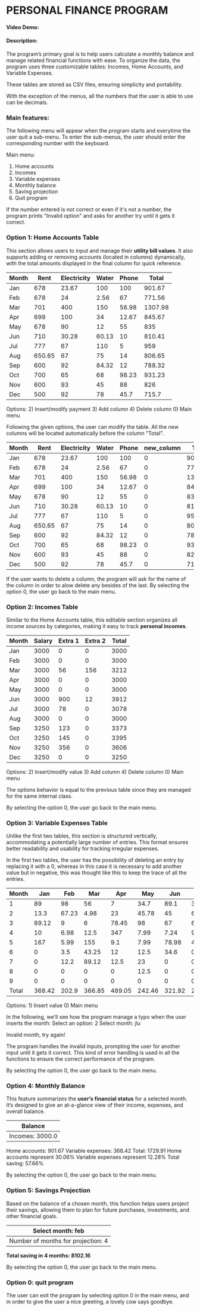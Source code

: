 # PERSONAL FINANCE PROGRAM

#### Video Demo:  <URL HERE>

#### Description:

The program’s primary goal is to help users calculate a monthly balance and manage related financial functions with ease.
To organize the data, the program uses three customizable tables: Incomes, Home Accounts, and Variable Expenses.

These tables are stored as CSV files, ensuring simplicity and portability.

With the exception of the menus, all the numbers that the user is able to use can be decimals.

### Main features:

The following menu will appear when the program starts and everytime the user quit a sub-menu.
To enter the sub-menus, the user should enter the corresponding number with the keyboard.

 Main menu:

1) Home accounts
2) Incomes
3) Variable expenses
4) Monthly balance
5) Saving projection
0) Quit program

If the number entered is not correct or even if it's not a number, the program prints "Invalid option" and asks for another try until it gets it correct.

### Option 1: Home Accounts Table

This section allows users to input and manage their **utility bill values**.
It also supports adding or removing accounts (located in columns) dynamically, with the total amounts displayed in the final column for quick reference.

| Month   |   Rent |   Electricity |   Water |   Phone |   Total |
|---------|--------|---------------|---------|---------|---------|
| Jan     | 678    |         23.67 |  100    |  100    |  901.67 |
| Feb     | 678    |         24    |    2.56 |   67    |  771.56 |
| Mar     | 701    |        400    |  150    |   56.98 | 1307.98 |
| Apr     | 699    |        100    |   34    |   12.67 |  845.67 |
| May     | 678    |         90    |   12    |   55    |  835    |
| Jun     | 710    |         30.28 |   60.13 |   10    |  810.41 |
| Jul     | 777    |         67    |  110    |    5    |  959    |
| Aug     | 650.65 |         67    |   75    |   14    |  806.65 |
| Sep     | 600    |         92    |   84.32 |   12    |  788.32 |
| Oct     | 700    |         65    |   68    |   98.23 |  931.23 |
| Nov     | 600    |         93    |   45    |   88    |  826    |
| Dec     | 500    |         92    |   78    |   45.7  |  715.7  |

Options: 2) Insert/modify payment 3) Add column 4) Delete column 0) Main menu

Following the given options, the user can modify the table.
All the new columns will be located automatically before the column "Total".

| Month   |   Rent |   Electricity |   Water |   Phone |   new_column |   Total |
|---------|--------|---------------|---------|---------|--------------|---------|
| Jan     | 678    |         23.67 |  100    |  100    |            0 |  901.67 |
| Feb     | 678    |         24    |    2.56 |   67    |            0 |  771.56 |
| Mar     | 701    |        400    |  150    |   56.98 |            0 | 1307.98 |
| Apr     | 699    |        100    |   34    |   12.67 |            0 |  845.67 |
| May     | 678    |         90    |   12    |   55    |            0 |  835    |
| Jun     | 710    |         30.28 |   60.13 |   10    |            0 |  810.41 |
| Jul     | 777    |         67    |  110    |    5    |            0 |  959    |
| Aug     | 650.65 |         67    |   75    |   14    |            0 |  806.65 |
| Sep     | 600    |         92    |   84.32 |   12    |            0 |  788.32 |
| Oct     | 700    |         65    |   68    |   98.23 |            0 |  931.23 |
| Nov     | 600    |         93    |   45    |   88    |            0 |  826    |
| Dec     | 500    |         92    |   78    |   45.7  |            0 |  715.7  |

If the user wants to delete a column, the program will ask for the name of the column in order to alow delete any besides of the last.
By selecting the option 0, the user go back to the main menu.

### Option 2: Incomes Table

Similar to the Home Accounts table, this editable section organizes all income sources by categories, making it easy to track **personal incomes**.

| Month   |   Salary |   Extra 1 |   Extra 2 |   Total |
|---------|----------|-----------|-----------|---------|
| Jan     |     3000 |         0 |         0 |    3000 |
| Feb     |     3000 |         0 |         0 |    3000 |
| Mar     |     3000 |        56 |       156 |    3212 |
| Apr     |     3000 |         0 |         0 |    3000 |
| May     |     3000 |         0 |         0 |    3000 |
| Jun     |     3000 |       900 |        12 |    3912 |
| Jul     |     3000 |        78 |         0 |    3078 |
| Aug     |     3000 |         0 |         0 |    3000 |
| Sep     |     3250 |       123 |         0 |    3373 |
| Oct     |     3250 |       145 |         0 |    3395 |
| Nov     |     3250 |       356 |         0 |    3606 |
| Dec     |     3250 |         0 |         0 |    3250 |

Options: 2) Insert/modify value 3) Add column 4) Delete column 0) Main menu

The options behavior is equal to the previous table since they are managed for the same internal class.

By selecting the option 0, the user go back to the main menu.

### Option 3: Variable Expenses Table

Unlike the first two tables, this section is structured vertically, accommodating a potentially large number of entries.
This format ensures better readability and usability for tracking irregular expenses.

In the first two tables, the user has the possibility of deleting an entry by replacing it with a 0, whereas in this case it is necessary to add another value but in negative, this was thought like this to keep the trace of all the entries.

| Month   |    Jan |    Feb |    Mar |    Apr |    May |    Jun |    Jul |   Aug |   Sep |   Oct |   Nov |   Dec |
|---------|--------|--------|--------|--------|--------|--------|--------|-------|-------|-------|-------|-------|
| 1       |  89    |  98    |  56    |   7    |  34.7  |  89.1  |  34    |    92 |   6.8 |  37.4 |     5 |    90 |
| 2       |  13.3  |  67.23 |   4.98 |  23    |  45.78 |  45    |  67.23 |     0 |   0   |   0   |    -5 |     0 |
| 3       |  89.12 |   9    |   6    |  78.45 |  98    |  67    |   6.7  |     0 |   0   |   0   |     0 |     0 |
| 4       |  10    |   6.98 |  12.5  | 347    |   7.99 |   7.24 |  98.25 |     0 |   0   |   0   |     0 |     0 |
| 5       | 167    |   5.99 | 155    |   9.1  |   7.99 |  78.98 |  45    |     0 |   0   |   0   |     0 |     0 |
| 6       |   0    |   3.5  |  43.25 |  12    |  12.5  |  34.6  |   0    |     0 |   0   |   0   |     0 |     0 |
| 7       |   0    |  12.2  |  89.12 |  12.5  |  23    |   0    |   0    |     0 |   0   |   0   |     0 |     0 |
| 8       |   0    |   0    |   0    |   0    |  12.5  |   0    |   0    |     0 |   0   |   0   |     0 |     0 |
| 9       |   0    |   0    |   0    |   0    |   0    |   0    |   0    |     0 |   0   |   0   |     0 |     0 |
| Total   | 368.42 | 202.9  | 366.85 | 489.05 | 242.46 | 321.92 | 251.18 |    92 |   6.8 |  37.4 |     0 |    90 |

Options: 1) Insert value 0) Main menu

In the following, we'll see how the program manage a typo when the user inserts the month:
Select an option: 2
Select month: jlu

Invalid month, try again!

The program handles the invalid inputs, prompting the user for another input until it gets it correct.
This kind of error handling is used in all the functions to ensure the correct performance of the program.

By selecting the option 0, the user go back to the main menu.

### Option 4: Monthly Balance

This feature summarizes the **user’s financial status** for a selected month. It’s designed to give an at-a-glance view of their income, expenses, and overall balance.

|Balance                              |
|-------------------------------------|
|Incomes: 3000.0                      |
 Home accounts: 901.67
 Variable expenses: 368.42
 Total: 1729.91
 Home accounts represent 30.06%
 Variable expenses represent 12.28%
 Total saving: 57.66%

By selecting the option 0, the user go back to the main menu.

### Option 5: Savings Projection

Based on the balance of a chosen month, this function helps users project their savings, allowing them to plan for future purchases, investments, and other financial goals.

|Select month: feb                  |
|-----------------------------------|
|Number of months for projection: 4 |

**Total saving in 4 months: 8102.16**

By selecting the option 0, the user go back to the main menu.

### Option 0: quit program

The user can exit the program by selecting option 0 in the main menu, and in order to give the user a nice greeting, a lovely cow says goodbye.

